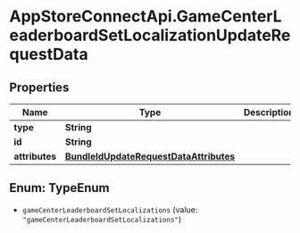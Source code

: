 # AppStoreConnectApi.GameCenterLeaderboardSetLocalizationUpdateRequestData

## Properties

Name | Type | Description | Notes
------------ | ------------- | ------------- | -------------
**type** | **String** |  | 
**id** | **String** |  | 
**attributes** | [**BundleIdUpdateRequestDataAttributes**](BundleIdUpdateRequestDataAttributes.md) |  | [optional] 



## Enum: TypeEnum


* `gameCenterLeaderboardSetLocalizations` (value: `"gameCenterLeaderboardSetLocalizations"`)




